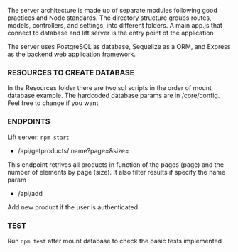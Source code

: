 The server architecture is made up of separate modules following good practices and Node standards.
The directory structure groups routes, models, controllers, and settings, into different folders.
A main app.js that connect to database and lift server is the entry point of the application

The server uses PostgreSQL as database, Sequelize as a ORM, and Express as the backend web application framework.

### RESOURCES TO CREATE DATABASE

In the Resources folder there are two sql scripts in the order of mount database example.
The hardcoded database params are in /core/config. Feel free to change if you want

### ENDPOINTS

Lift server: ```npm start```
- /api/getproducts/:name?page=&size=

This endpoint retrives all products in function of the pages (page) and the number of elements by page (size). It also filter results if specify the name param

- /api/add

Add new product if the user is authenticated 

### TEST

Run ```npm test``` after mount database to check the basic tests implemented

